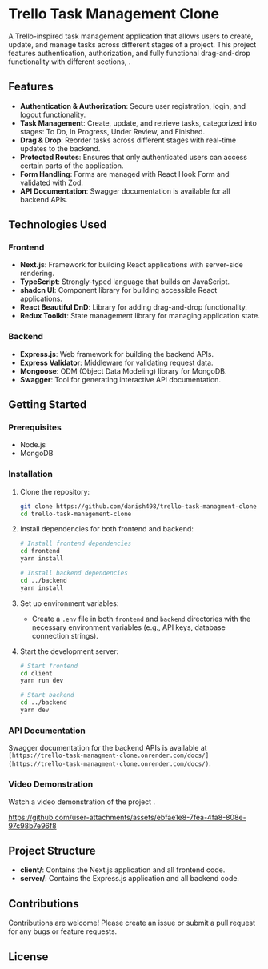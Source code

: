 # Trello Task Management Clone

A Trello-inspired task management application that allows users to create, update, and manage tasks across different stages of a project. This project features authentication, authorization, and fully functional drag-and-drop functionality with different sections, .

## Features

- **Authentication & Authorization**: Secure user registration, login, and logout functionality.
- **Task Management**: Create, update, and retrieve tasks, categorized into stages: To Do, In Progress, Under Review, and Finished.
- **Drag & Drop**: Reorder tasks across different stages with real-time updates to the backend.
- **Protected Routes**: Ensures that only authenticated users can access certain parts of the application.
- **Form Handling**: Forms are managed with React Hook Form and validated with Zod.
- **API Documentation**: Swagger documentation is available for all backend APIs.

## Technologies Used

### Frontend
- **Next.js**: Framework for building React applications with server-side rendering.
- **TypeScript**: Strongly-typed language that builds on JavaScript.
- **shadcn UI**: Component library for building accessible React applications.
- **React Beautiful DnD**: Library for adding drag-and-drop functionality.
- **Redux Toolkit**: State management library for managing application state.

### Backend
- **Express.js**: Web framework for building the backend APIs.
- **Express Validator**: Middleware for validating request data.
- **Mongoose**: ODM (Object Data Modeling) library for MongoDB.
- **Swagger**: Tool for generating interactive API documentation.

## Getting Started

### Prerequisites
- Node.js
- MongoDB

### Installation

1. Clone the repository:
    ```bash
    git clone https://github.com/danish498/trello-task-managment-clone
    cd trello-task-management-clone
    ```

2. Install dependencies for both frontend and backend:
    ```bash
    # Install frontend dependencies
    cd frontend
    yarn install
    
    # Install backend dependencies
    cd ../backend
    yarn install
    ```

3. Set up environment variables:
    - Create a `.env` file in both `frontend` and `backend` directories with the necessary environment variables (e.g., API keys, database connection strings).

4. Start the development server:
    ```bash
    # Start frontend
    cd client
    yarn run dev
    
    # Start backend
    cd ../backend
    yarn dev
    ```

### API Documentation

Swagger documentation for the backend APIs is available at `[https://trello-task-managment-clone.onrender.com/docs/](https://trello-task-managment-clone.onrender.com/docs/)`.

### Video Demonstration

Watch a video demonstration of the project .

https://github.com/user-attachments/assets/ebfae1e8-7fea-4fa8-808e-97c98b7e96f8



## Project Structure

- **client/**: Contains the Next.js application and all frontend code.
- **server/**: Contains the Express.js application and all backend code.

## Contributions

Contributions are welcome! Please create an issue or submit a pull request for any bugs or feature requests.

## License


